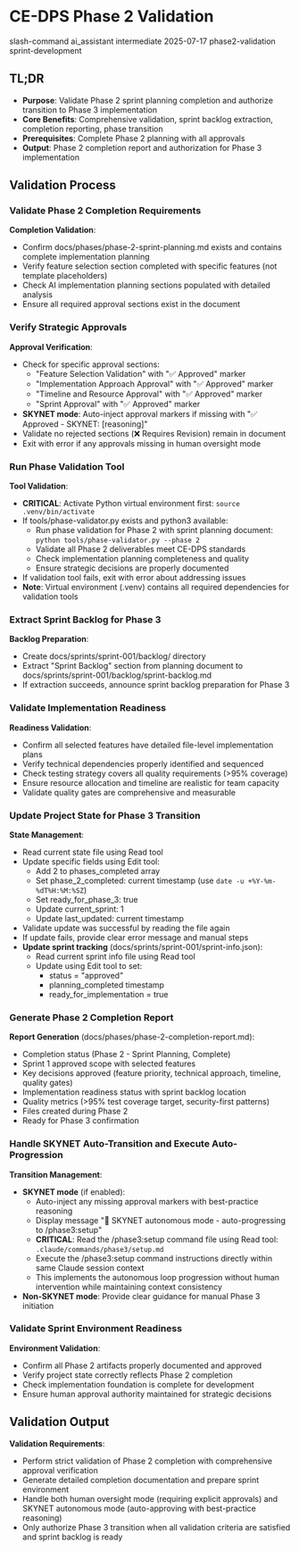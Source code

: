 # <context>CE-DPS Phase 2 Validation</context>

<meta>
  <title>CE-DPS Phase 2 Validation</title>
  <type>slash-command</type>
  <audience>ai_assistant</audience>
  <complexity>intermediate</complexity>
  <updated>2025-07-17</updated>
  <scope>phase2-validation</scope>
  <phase>sprint-development</phase>
</meta>

## <summary priority="critical">TL;DR</summary>
- **Purpose**: Validate Phase 2 sprint planning completion and authorize transition to Phase 3 implementation
- **Core Benefits**: Comprehensive validation, sprint backlog extraction, completion reporting, phase transition
- **Prerequisites**: Complete Phase 2 planning with all approvals
- **Output**: Phase 2 completion report and authorization for Phase 3 implementation

## <instructions priority="high">Validation Process</instructions>

### <step-1>Validate Phase 2 Completion Requirements</step-1>
**Completion Validation**:
- Confirm docs/phases/phase-2-sprint-planning.md exists and contains complete implementation planning
- Verify feature selection section completed with specific features (not template placeholders)
- Check AI implementation planning sections populated with detailed analysis
- Ensure all required approval sections exist in the document

### <step-2>Verify Strategic Approvals</step-2>
**Approval Verification**:
- Check for specific approval sections:
  - "Feature Selection Validation" with "✅ Approved" marker
  - "Implementation Approach Approval" with "✅ Approved" marker
  - "Timeline and Resource Approval" with "✅ Approved" marker
  - "Sprint Approval" with "✅ Approved" marker
- **SKYNET mode**: Auto-inject approval markers if missing with "✅ Approved - SKYNET: [reasoning]"
- Validate no rejected sections (❌ Requires Revision) remain in document
- Exit with error if any approvals missing in human oversight mode

### <step-3>Run Phase Validation Tool</step-3>
**Tool Validation**:
- **CRITICAL**: Activate Python virtual environment first: `source .venv/bin/activate`
- If tools/phase-validator.py exists and python3 available:
  - Run phase validation for Phase 2 with sprint planning document: `python tools/phase-validator.py --phase 2`
  - Validate all Phase 2 deliverables meet CE-DPS standards
  - Check implementation planning completeness and quality
  - Ensure strategic decisions are properly documented
- If validation tool fails, exit with error about addressing issues
- **Note**: Virtual environment (.venv) contains all required dependencies for validation tools

### <step-4>Extract Sprint Backlog for Phase 3</step-4>
**Backlog Preparation**:
- Create docs/sprints/sprint-001/backlog/ directory
- Extract "Sprint Backlog" section from planning document to docs/sprints/sprint-001/backlog/sprint-backlog.md
- If extraction succeeds, announce sprint backlog preparation for Phase 3

### <step-5>Validate Implementation Readiness</step-5>
**Readiness Validation**:
- Confirm all selected features have detailed file-level implementation plans
- Verify technical dependencies properly identified and sequenced
- Check testing strategy covers all quality requirements (>95% coverage)
- Ensure resource allocation and timeline are realistic for team capacity
- Validate quality gates are comprehensive and measurable

### <step-6>Update Project State for Phase 3 Transition</step-6>
**State Management**:
- Read current state file using Read tool
- Update specific fields using Edit tool:
  - Add 2 to phases_completed array
  - Set phase_2_completed: current timestamp (use `date -u +%Y-%m-%dT%H:%M:%SZ`)
  - Set ready_for_phase_3: true
  - Update current_sprint: 1
  - Update last_updated: current timestamp
- Validate update was successful by reading the file again
- If update fails, provide clear error message and manual steps
- **Update sprint tracking** (docs/sprints/sprint-001/sprint-info.json):
  - Read current sprint info file using Read tool
  - Update using Edit tool to set:
    - status = "approved"
    - planning_completed timestamp
    - ready_for_implementation = true

### <step-7>Generate Phase 2 Completion Report</step-7>
**Report Generation** (docs/phases/phase-2-completion-report.md):
- Completion status (Phase 2 - Sprint Planning, Complete)
- Sprint 1 approved scope with selected features
- Key decisions approved (feature priority, technical approach, timeline, quality gates)
- Implementation readiness status with sprint backlog location
- Quality metrics (>95% test coverage target, security-first patterns)
- Files created during Phase 2
- Ready for Phase 3 confirmation

### <step-8>Handle SKYNET Auto-Transition and Execute Auto-Progression</step-8>
**Transition Management**:
- **SKYNET mode** (if enabled):
  - Auto-inject any missing approval markers with best-practice reasoning
  - Display message "🤖 SKYNET autonomous mode - auto-progressing to /phase3:setup"
  - **CRITICAL**: Read the /phase3:setup command file using Read tool: `.claude/commands/phase3/setup.md`
  - Execute the /phase3:setup command instructions directly within same Claude session context
  - This implements the autonomous loop progression without human intervention while maintaining context consistency
- **Non-SKYNET mode**: Provide clear guidance for manual Phase 3 initiation

### <step-9>Validate Sprint Environment Readiness</step-9>
**Environment Validation**:
- Confirm all Phase 2 artifacts properly documented and approved
- Verify project state correctly reflects Phase 2 completion
- Check implementation foundation is complete for development
- Ensure human approval authority maintained for strategic decisions

## <expected-behavior priority="medium">Validation Output</expected-behavior>

**Validation Requirements**:
- Perform strict validation of Phase 2 completion with comprehensive approval verification
- Generate detailed completion documentation and prepare sprint environment
- Handle both human oversight mode (requiring explicit approvals) and SKYNET autonomous mode (auto-approving with best-practice reasoning)
- Only authorize Phase 3 transition when all validation criteria are satisfied and sprint backlog is ready